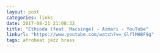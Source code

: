 ```yaml
---
layout: post
categories: links
date: 2017-08-21 21:08:32
title: "Ethioda (feat. Macsinge) - Azmari - YouTube"
linkurl: "https://www.youtube.com/watch?v=_GlflMH8F9g"
tags: afrobeat jazz brass
---
```

